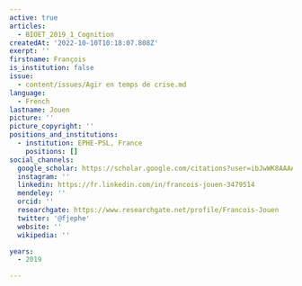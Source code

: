 ```yaml
---
active: true
articles:
  - BIOET_2019_1_Cognition
createdAt: '2022-10-10T10:18:07.808Z'
exerpt: ''
firstname: François
is_institution: false
issue:
  - content/issues/Agir en temps de crise.md
language:
  - French
lastname: Jouen
picture: ''
picture_copyright: ''
positions_and_institutions:
  - institution: EPHE-PSL, France
    positions: []
social_channels:
  google_scholar: https://scholar.google.com/citations?user=ibJwWK8AAAAJ&hl=fr
  instagram: ''
  linkedin: https://fr.linkedin.com/in/francois-jouen-3479514
  mendeley: ''
  orcid: ''
  researchgate: https://www.researchgate.net/profile/Francois-Jouen
  twitter: '@fjephe'
  website: ''
  wikipedia: ''

years:
  - 2019

---
```

